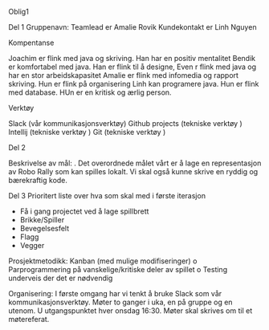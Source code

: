 Oblig1

Del 1
Gruppenavn:
Teamlead er Amalie Rovik
Kundekontakt er Linh Nguyen

Kompentanse

Joachim er flink med java og skriving. Han har en positiv mentalitet
Bendik er komfortabel med java. Han er flink til å designe,
Even r flink med java og har en stor arbeidskapasitet
Amalie er flink med infomedia og rapport skriving. Hun er flink på organisering
Linh kan programere java. Hun er flink med database. HUn er en kritisk og ærlig person.

Verktøy

Slack (vår kommunikasjonsverktøy)
Github projects (tekniske verktøy )
Intellij (tekniske verktøy )
Git (tekniske verktøy )


Del 2

Beskrivelse av mål:
. Det overordnede målet vårt er å lage en representasjon av Robo Rally som kan spilles lokalt.
Vi skal også kunne skrive en ryddig og bærekraftig kode.

Del 3
Prioritert liste over hva som skal med i første iterasjon

- Få i gang projectet ved å lage spillbrett
- Brikke/Spiller
- Bevegelsesfelt
- Flagg
- Vegger

Prosjektmetodikk: Kanban (med mulige modifiseringer)
o  Parprogrammering på vanskelige/kritiske deler av spillet
o  Testing underveis der det er nødvendig

Organisering:
I første omgang har vi tenkt å bruke Slack som vår kommunikasjonsverktøy.
Møter  to ganger i uka, en på gruppe og en utenom.
U utgangspunktet hver onsdag 16:30.
Møter skal skrives om til et møtereferat.



